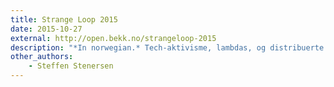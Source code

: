```yaml
---
title: Strange Loop 2015
date: 2015-10-27
external: http://open.bekk.no/strangeloop-2015
description: "*In norwegian.* Tech-aktivisme, lambdas, og distribuerte systemer: En oppsummering av høydepunkter fra Strange Loop 2015."
other_authors:
    - Steffen Stenersen
---
```

